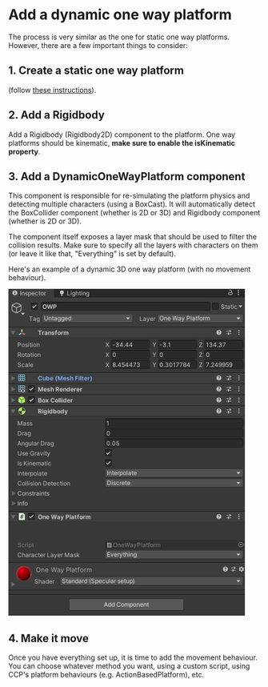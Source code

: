 # Add a dynamic one way platform

The process is very similar as the one for static one way platforms. However, there are a few important things to consider:

## 1. Create a static one way platform

(follow [these instructions](add-a-static-one-way-platform.md)).

## 2. Add a Rigidbody

Add a Rigidbody (Rigidbody2D) component to the platform. One way platforms should be kinematic, **make sure to enable the isKinematic property**.

## 3. Add a DynamicOneWayPlatform component

This component is responsible for re-simulating the platform physics and detecting multiple characters (using a BoxCast). It will automatically detect the BoxCollider component (whether is 2D or 3D) and Rigidbody component (whether is 2D or 3D).

The component itself exposes a layer mask that should be used to filter the collision results. Make sure to specify all the layers with characters on them (or leave it like that, "Everything" is set by default).

Here's an example of a dynamic 3D one way platform (with no movement behaviour).

![](<../../.gitbook/assets/imagen (94).png>)

## 4. Make it move

Once you have everything set up, it is time to add the movement behaviour. You can choose whatever method you want, using a custom script, using CCP's platform behaviours (e.g. ActionBasedPlatform), etc.
